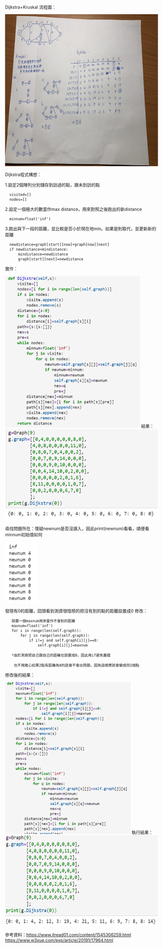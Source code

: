 Dijkstra+Kruskal 流程圖：

<img src="https://github.com/tank11110/young/blob/master/%E5%9C%96%E7%89%87/S__67321859.jpg" height='500' weight='350'>

Dijkstra程式構想：

  1.設定2個陣列分別儲存到訪過的點，跟未到訪的點
  
      visited=[]
      nodes=[]

  2.設定一個極大的數當作max distance，用來對照之後跑出的新distance
  
      minnum=float('inf')
      
  3.跑出與下一段的距離，並比較是否小於現在地min。如果是則取代，並更新新的距離
  
      newdistance=graph[start][now]+graph[now][next]
      if newdistance<mindistance:
          mindistance=newdistance
          graph[start][next]=newdistance
          
實作：

<img src="https://github.com/tank11110/young/blob/master/%E5%9C%96%E7%89%87/1578059568248.jpg" height='500' weight='350'>
結果：

<img src="https://github.com/tank11110/young/blob/master/%E5%9C%96%E7%89%87/1578059590523.jpg" height='300' weight='200'>

尋找問題所在：懷疑newnum是否沒讀入，因此print(newnum)看看，順便看minnum初始值如何

<img src="https://github.com/tank11110/young/blob/master/%E5%9C%96%E7%89%87/1578059673656.jpg" height='200' weight='150'>

發現有0的距離，回頭看到測資很陰險的把沒有到的點的距離設置成0
修改：
       
       設置一個maxnum用來當作不會到的距離
       maxnum=float('inf')
       for i in range(len(self.graph)):
           for j in range(len(self.graph)):
               if i!=j and self.graph[i][j]==0:
                   self.graph[i][j]=maxnum
       
       *由於測資把自己跟自己的距離也設置成0，因此用if避免蓋錯
        
        也不用擔心如果2點有距離為0的話會不會出問題，因為這樣應該會變成同1個點
        
 修改後的結果：
 
 <img src="https://github.com/tank11110/young/blob/master/%E5%9C%96%E7%89%87/1578060613079.jpg" height='500' weight='350'>
 執行結果：
 
 <img src="https://github.com/tank11110/young/blob/master/%E5%9C%96%E7%89%87/1578060674414.jpg" height='300' weight='250'>


參考資料：https://www.itread01.com/content/1545306259.html
         https://www.w3xue.com/exp/article/20191/17964.html
